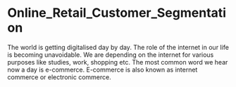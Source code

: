 # Online_Retail_Customer_Segmentation
The world is getting digitalised day by day. The role of the internet in our life is becoming unavoidable. We are depending on the internet for various purposes like studies, work, shopping etc. The most common word we hear now a day is e-commerce. E-commerce is also known as internet commerce or electronic commerce. 
